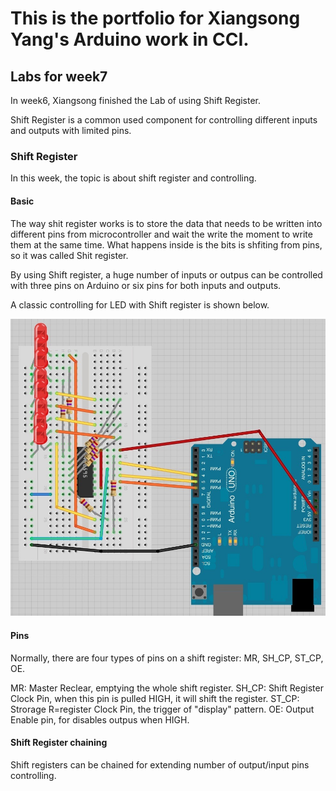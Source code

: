 # This is the portfolio for Xiangsong Yang's Arduino work in CCI.

## Labs for week7

In week6, Xiangsong finished the Lab of using Shift Register. 

Shift Register is a common used component for controlling different inputs and outputs with limited pins. 

### Shift Register
In this week, the topic is about shift register and controlling.

#### Basic
The way shit register works is to store the data that needs to be written into different pins from microcontroller and wait the write the moment to write them at the same time. What happens inside is the bits is shfiting from pins, so it was called Shit register.

By using Shift register, a huge number of inputs or outpus can be controlled with three pins on Arduino or six pins for both inputs and outputs.

A classic controlling for LED with Shift register is shown below.

![alt text](https://github.com/xiangsong-yang/Arduino-for-CCI/blob/master/Week7/Image/Shfit1.jpg?raw=true)

#### Pins
Normally, there are four types of pins on a shift register: MR, SH_CP, ST_CP, OE.

MR: Master Reclear, emptying the whole shift register.
SH_CP: Shift Register Clock Pin, when this pin is pulled HIGH, it will shift the register.
ST_CP: Strorage R=register Clock Pin, the trigger of "display" pattern.
OE: Output Enable pin, for disables outpus when HIGH.

#### Shift Register chaining

Shift registers can be chained for extending number of output/input pins controlling. 

